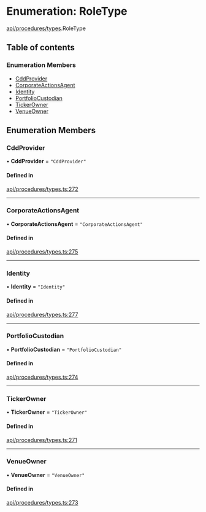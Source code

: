 # Enumeration: RoleType

[api/procedures/types](../wiki/api.procedures.types).RoleType

## Table of contents

### Enumeration Members

- [CddProvider](../wiki/api.procedures.types.RoleType#cddprovider)
- [CorporateActionsAgent](../wiki/api.procedures.types.RoleType#corporateactionsagent)
- [Identity](../wiki/api.procedures.types.RoleType#identity)
- [PortfolioCustodian](../wiki/api.procedures.types.RoleType#portfoliocustodian)
- [TickerOwner](../wiki/api.procedures.types.RoleType#tickerowner)
- [VenueOwner](../wiki/api.procedures.types.RoleType#venueowner)

## Enumeration Members

### CddProvider

• **CddProvider** = ``"CddProvider"``

#### Defined in

[api/procedures/types.ts:272](https://github.com/PolymeshAssociation/polymesh-sdk/blob/f8a937f04/src/api/procedures/types.ts#L272)

___

### CorporateActionsAgent

• **CorporateActionsAgent** = ``"CorporateActionsAgent"``

#### Defined in

[api/procedures/types.ts:275](https://github.com/PolymeshAssociation/polymesh-sdk/blob/f8a937f04/src/api/procedures/types.ts#L275)

___

### Identity

• **Identity** = ``"Identity"``

#### Defined in

[api/procedures/types.ts:277](https://github.com/PolymeshAssociation/polymesh-sdk/blob/f8a937f04/src/api/procedures/types.ts#L277)

___

### PortfolioCustodian

• **PortfolioCustodian** = ``"PortfolioCustodian"``

#### Defined in

[api/procedures/types.ts:274](https://github.com/PolymeshAssociation/polymesh-sdk/blob/f8a937f04/src/api/procedures/types.ts#L274)

___

### TickerOwner

• **TickerOwner** = ``"TickerOwner"``

#### Defined in

[api/procedures/types.ts:271](https://github.com/PolymeshAssociation/polymesh-sdk/blob/f8a937f04/src/api/procedures/types.ts#L271)

___

### VenueOwner

• **VenueOwner** = ``"VenueOwner"``

#### Defined in

[api/procedures/types.ts:273](https://github.com/PolymeshAssociation/polymesh-sdk/blob/f8a937f04/src/api/procedures/types.ts#L273)
